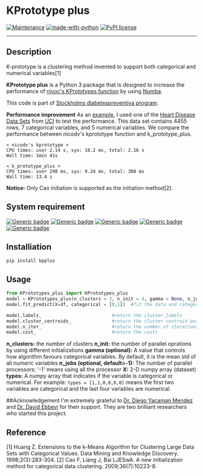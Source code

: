 # KPrototype plus
[![Maintenance](https://img.shields.io/badge/Maintained%3F-yes-green.svg)](https://GitHub.com/Naereen/StrapDown.js/graphs/commit-activity) [![made-with-python](https://img.shields.io/badge/Made%20with-Python-1f425f.svg)](https://www.python.org/) [![PyPI license](https://img.shields.io/pypi/l/ansicolortags.svg)](https://pypi.python.org/pypi/ansicolortags/)

***
## Description

K-prototype is a clustering method invented to support both categorical and numerical variables[1]

**KPrototype plus** is a Python 3 package that is designed to increase the performance of [nivoc's KPrototypes function](https://github.com/nicodv/kmodes) by using [Numba](http://numba.pydata.org/).

This code is part of [Stockholms diabetespreventiva program](https://www.folkhalsoguiden.se/amnesomraden1/analys-och-kartlaggning/sdpp/).

**Performance improvement**
As an [example](example/example.ipynb), I used one of the [Heart Disease Data Sets](https://archive.ics.uci.edu/ml/datasets/Heart+Disease) from [UCI](https://archive.ics.uci.edu/ml/index.php) to test the performance.
This data set contains 4455 rows, 7 categorical variables, and 5 numerical variables.
We compare the performance between nicodv's kprototype function and k_prototype_plus.

~~~~
< nicodv's kprototype >
CPU times: user 2.14 s, sys: 18.2 ms, total: 2.16 s
Wall time: 1min 41s
~~~~
~~~~
< k_prototype_plus >
CPU times: user 298 ms, sys: 9.24 ms, total: 308 ms
Wall time: 13.4 s
~~~~

**Notice:** Only Cao initiation is supported as the initiation method[2].

## System requirement
[![Generic badge](https://img.shields.io/badge/Python-3.7.1-green.svg)](https://www.python.org/) [![Generic badge](https://img.shields.io/badge/Pandas-0.25.3-green.svg)](https://pandas.pydata.org/) [![Generic badge](https://img.shields.io/badge/Numpy-1.17.0-green.svg)](https://numpy.org/) [![Generic badge](https://img.shields.io/badge/Joblib-0.13.2-green.svg)](https://joblib.readthedocs.io/en/latest/) [![Generic badge](https://img.shields.io/badge/Numba-0.45.1-green.svg)](http://numba.pydata.org/)

## Installiation

```
pip install kpplus
```

## Usage
```python
from KPrototypes_plus import KPrototypes_plus
model = KPrototypes_plus(n_clusters = 3, n_init = 4, gamma = None, n_jobs = -1)  #initialize the model
model.fit_predict(X=df, categorical = [0,1])  #fit the data and categorical into the mdoel

model.labels_                          #return the cluster_labels
model.cluster_centroids_               #return the cluster centroid points(prototypes)
model.n_iter_                          #return the number of iterations
model.cost_                            #return the costs
```
**n_clusters:** the number of clusters
**n_init:** the number of parallel oprations by using different initializations
**gamma (optional):** A value that controls how algorithm favours categorical variables. 
By default, it is the mean std of all numeric variables
**n_jobs (optional, default=-1):** The number of parallel processors:
'-1' means using all the processor
**X:** 2-D numpy array (dataset)
**types:** A numpy array that indicates if the variable is categorical or numerical.
For example: ```types = [1,1,0,0,0,0]``` means the first two variables are categorical and the last four variables are numerical.

##Acknowledgement
I'm extremely grateful to [Dr. Diego Yacaman Mendez](https://staff.ki.se/people/dieyac?_ga=2.70810192.1199119869.1588953123-1873461028.1579027503) and [Dr. David Ebbevi](https://www.linkedin.com/in/debbevi/?originalSubdomain=se) for their support. They are two brilliant researchers who started this project.

## Reference
[1] Huang Z. Extensions to the k-Means Algorithm for Clustering Large Data Sets with Categorical Values. Data Mining and Knowledge Discovery. 1998;2(3):283-304.
[2] Cao F, Liang J, Bai LJESwA. A new initialization method for categorical data clustering. 2009;36(7):10223-8.
